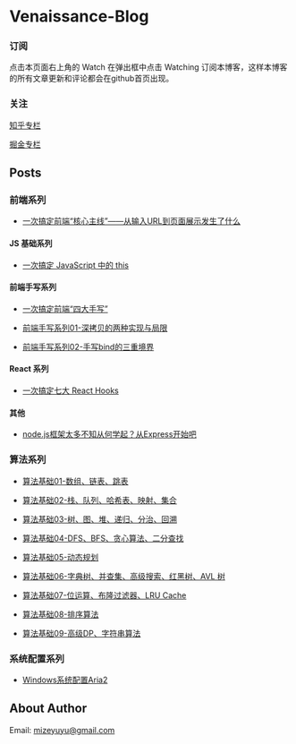 # Venaissance-Blog

### 订阅

点击本页面右上角的 Watch 在弹出框中点击 Watching 订阅本博客，这样本博客的所有文章更新和评论都会在github首页出现。

### 关注

[知乎专栏](https://zhuanlan.zhihu.com/venaissance)

[掘金专栏](https://juejin.im/user/201965868941358/posts)

## Posts

### 前端系列

- [一次搞定前端“核心主线”——从输入URL到页面展示发生了什么](https://github.com/venaissance/myBlog/issues/17)

#### JS 基础系列

- [一次搞定 JavaScript 中的 this](https://github.com/venaissance/myBlog/issues/16)

#### 前端手写系列

- [一次搞定前端“四大手写”](https://github.com/venaissance/myBlog/issues/12)

- [前端手写系列01-深拷贝的两种实现与局限](https://github.com/venaissance/myBlog/issues/13)

- [前端手写系列02-手写bind的三重境界](https://github.com/venaissance/myBlog/issues/14)

#### React 系列

- [一次搞定七大 React Hooks](https://github.com/venaissance/myBlog/issues/15)

#### 其他

- [node.js框架太多不知从何学起？从Express开始吧](https://github.com/venaissance/myBlog/issues/11)


### 算法系列

- [算法基础01-数组、链表、跳表](https://github.com/venaissance/myBlog/issues/1)

- [算法基础02-栈、队列、哈希表、映射、集合](https://github.com/venaissance/myBlog/issues/2)

- [算法基础03-树、图、堆、递归、分治、回溯](https://github.com/venaissance/myBlog/issues/3)

- [算法基础04-DFS、BFS、贪心算法、二分查找](https://github.com/venaissance/myBlog/issues/4)

- [算法基础05-动态规划](https://github.com/venaissance/myBlog/issues/5)

- [算法基础06-字典树、并查集、高级搜索、红黑树、AVL 树](https://github.com/venaissance/myBlog/issues/6)

- [算法基础07-位运算、布隆过滤器、LRU Cache](https://github.com/venaissance/myBlog/issues/7)

- [算法基础08-排序算法](https://github.com/venaissance/myBlog/issues/8)

- [算法基础09-高级DP、字符串算法](https://github.com/venaissance/myBlog/issues/9)


### 系统配置系列

- [Windows系统配置Aria2](https://github.com/venaissance/myBlog/issues/10)

## About Author

Email: [mizeyuyu@gmail.com](mailto:mizeyuyu@gmail.com)
